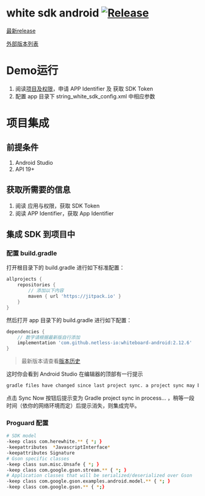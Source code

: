 # white sdk android [![Release](https://jitpack.io/v/netless-io/whiteboard-android.svg)](https://jitpack.io/#netless-io/whiteboard-android)

[最新release](https://github.com/netless-io/whiteboard-android/releases/latest)

[外部版本列表](https://jitpack.io/com/github/netless-io/whiteboard-android)

# Demo运行
1. 阅读[项目及权限](https://developer.netless.link/document-zh/home/project-and-authority)，申请 APP Identifier 及 获取 SDK Token
2. 配置 app 目录下 string_white_sdk_config.xml 中相应参数

# 项目集成

## 前提条件
1. Android Studio 
2. API 19+

## 获取所需要的信息
1. 阅读 应用与权限，获取 SDK Token
2. 阅读 APP Identifier，获取 App Identifier

## 集成 SDK 到项目中

### 配置 build.gradle
打开根目录下的 build.gradle 进行如下标准配置：
```groovy
allprojects {
    repositories {
        // 添加以下内容
        maven { url 'https://jitpack.io' }
    }
}
```

然后打开 app 目录下的 build.gradle 进行如下配置：
```groovy
dependencies {
    // 数字请根据最新版自行添加
    implementation 'com.github.netless-io:whiteboard-android:2.12.6'
}
```

> 最新版本请查看[版本历史](https://developer.netless.link/android-zh/home/android-changelog)

这时你会看到 Android Studio 在编辑器的顶部有一行提示
```sh
gradle files have changed since last project sync. a project sync may be necessary for the IDE to work properly
```
点击 Sync Now 按钮后提示变为 Gradle project sync in process... ，稍等一段时间（依你的网络环境而定）后提示消失，则集成完毕。

### Proguard 配置
```bash
# SDK model
-keep class com.herewhite.** { *; }
-keepattributes  *JavascriptInterface*
-keepattributes Signature
# Gson specific classes
-keep class sun.misc.Unsafe { *; }
-keep class com.google.gson.stream.** { *; }
# Application classes that will be serialized/deserialized over Gson
-keep class com.google.gson.examples.android.model.** { *; }
-keep class com.google.gson.** { *;}
```
